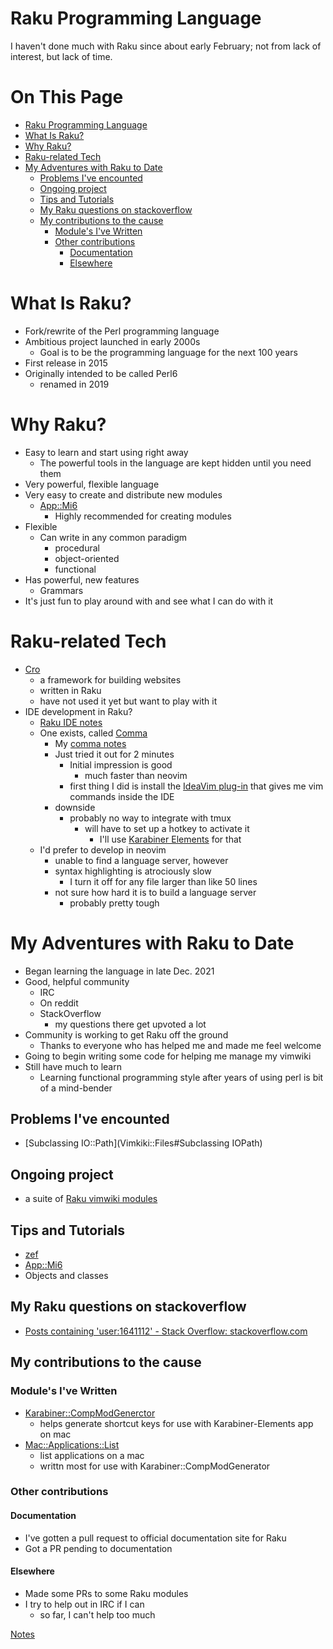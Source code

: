 # Raku Programming Language

I haven't done much with Raku since about early February; not from lack of interest, but lack of time.

# On This Page

- [Raku Programming Language](#raku-programming-language)
- [What Is Raku?](#what-is-raku)
- [Why Raku?](#why-raku)
- [Raku-related Tech](#raku-related-tech)
- [My Adventures with Raku to Date](#my-adventures-with-raku-to-date)
    - [Problems I've encounted](#problems-ive-encounted)
    - [Ongoing project](#ongoing-project)
    - [Tips and Tutorials](#tips-and-tutorials)
    - [My Raku questions on stackoverflow](#my-raku-questions-on-stackoverflow)
    - [My contributions to the cause](#my-contributions-to-the-cause)
        - [Module's I've Written](#modules-ive-written)
        - [Other contributions](#other-contributions)
            - [Documentation](#documentation)
            - [Elsewhere](#elsewhere)

# What Is Raku?
* Fork/rewrite of the Perl programming language
* Ambitious project launched in early 2000s
    * Goal is to be the programming language for the next 100 years 
* First release in 2015
* Originally intended to be called Perl6
    * renamed in 2019 

# Why Raku?
* Easy to learn and start using right away
    * The powerful tools in the language are kept hidden until you need them 
* Very powerful, flexible language
* Very easy to create and distribute new modules
    * [App::Mi6 ](https://raku.land/cpan:SKAJI/App::Mi6)
        * Highly recommended for creating modules 
* Flexible
    * Can write in any common paradigm 
        * procedural
        * object-oriented
        * functional
* Has powerful, new features
    * Grammars 
* It's just fun to play around with and see what I can do with it

# Raku-related Tech
* [Cro](Cro)
    * a framework for building websites 
    * written in Raku 
    * have not used it yet but want to play with it
* IDE development in Raku?
    * [Raku IDE notes](notes/Raku-IDE-notes)
    * One exists, called [Comma](https://commaide.com)
        * My [comma notes](notes/comma_ide_notes)
        * Just tried it out for 2 minutes
            * Initial impression is good 
                * much faster than neovim
            * first thing I did is install the [IdeaVim plug-in](https://plugins.jetbrains.com/plugin/164-ideavim/versions) that gives me vim commands inside the IDE
        * downside
            * probably no way to integrate with tmux 
                * will have to set up a hotkey to activate it 
                    * I'll use [Karabiner Elements](Karabiner-Elements) for that 
    * I'd prefer to develop in neovim
        * unable to find a language server, however 
        * syntax highlighting is atrociously slow
            * I turn it off for any file larger than like 50 lines
        * not sure how hard it is to build a language server
            * probably pretty tough

# My Adventures with Raku to Date
* Began learning the language in late Dec. 2021
* Good, helpful community
    * IRC
    * On reddit
    * StackOverflow
        * my questions there get upvoted a lot 
* Community is working to get Raku off the ground
    * Thanks to everyone who has helped me and made me feel welcome
* Going to begin writing some code for helping me manage my vimwiki
* Still have much to learn 
    * Learning functional programming style after years of using perl is bit of a mind-bender 

## Problems I've encounted
* [Subclassing IO::Path](Vimkiki::Files#Subclassing IOPath)

## Ongoing project
* a suite of [Raku vimwiki modules](Raku-vimwiki-modules)

## Tips and Tutorials
* [zef](zef)
* [App::Mi6](App::Mi6)
* Objects and classes

## My Raku questions on stackoverflow
* [Posts containing 'user:1641112' - Stack Overflow: stackoverflow.com](https://stackoverflow.com/search?q=user:1641112+[raku])
## My contributions to the cause

### Module's I've Written
* [Karabiner::CompModGenerctor](https://raku.land/zef:sdondley/Karabiner::CompModGenerator)
    * helps generate shortcut keys for use with Karabiner-Elements app on mac
* [Mac::Applications::List](https://raku.land/zef:sdondley/Mac::Applications::List)
    * list applications on a mac
    * writtn most for use with Karabiner::CompModGenerator

### Other contributions

#### Documentation
* I've gotten a pull request to official documentation site for Raku
* Got a PR pending to documentation

#### Elsewhere
* Made some PRs to some Raku modules
* I try to help out in IRC if I can
    * so far, I can't help too much 

[Notes](notes/raku_programming_language_notes.md)

